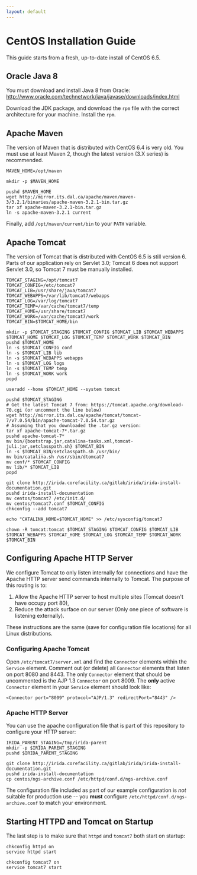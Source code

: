 ```yaml
---
layout: default
---
```


CentOS Installation Guide
=========================
This guide starts from a fresh, up-to-date install of CentOS 6.5.

Oracle Java 8
-------------
You must download and install Java 8 from Oracle: http://www.oracle.com/technetwork/java/javase/downloads/index.html

Download the JDK package, and download the `rpm` file with the correct architecture for your machine. Install the `rpm`.

Apache Maven
------------
The version of Maven that is distributed with CentOS 6.4 is very old. You must use at least Maven 2, though the latest version (3.X series) is recommended.

    MAVEN_HOME=/opt/maven
    
    mkdir -p $MAVEN_HOME

    pushd $MAVEN_HOME
    wget http://mirror.its.dal.ca/apache/maven/maven-3/3.2.1/binaries/apache-maven-3.2.1-bin.tar.gz
    tar xf apache-maven-3.2.1-bin.tar.gz
    ln -s apache-maven-3.2.1 current

Finally, add `/opt/maven/current/bin` to your `PATH` variable.

Apache Tomcat
-------------
The version of Tomcat that is distributed with CentOS 6.5 is still version 6. Parts of our application rely on Servlet 3.0; Tomcat 6 does not support Servlet 3.0, so Tomcat 7 must be manually installed. 

    TOMCAT_STAGING=/opt/tomcat7
    TOMCAT_CONFIG=/etc/tomcat7
    TOMCAT_LIB=/usr/share/java/tomcat7
    TOMCAT_WEBAPPS=/var/lib/tomcat7/webapps
    TOMCAT_LOG=/var/log/tomcat7
    TOMCAT_TEMP=/var/cache/tomcat7/temp
    TOMCAT_HOME=/usr/share/tomcat7
    TOMCAT_WORK=/var/cache/tomcat7/work
    TOMCAT_BIN=$TOMCAT_HOME/bin

    mkdir -p $TOMCAT_STAGING $TOMCAT_CONFIG $TOMCAT_LIB $TOMCAT_WEBAPPS $TOMCAT_HOME $TOMCAT_LOG $TOMCAT_TEMP $TOMCAT_WORK $TOMCAT_BIN
    pushd $TOMCAT_HOME
    ln -s $TOMCAT_CONFIG conf
    ln -s $TOMCAT_LIB lib
    ln -s $TOMCAT_WEBAPPS webapps
    ln -s $TOMCAT_LOG logs
    ln -s $TOMCAT_TEMP temp
    ln -s $TOMCAT_WORK work
    popd

    useradd --home $TOMCAT_HOME --system tomcat

    pushd $TOMCAT_STAGING
    # Get the latest Tomcat 7 from: https://tomcat.apache.org/download-70.cgi (or uncomment the line below)
    wget http://mirror.its.dal.ca/apache/tomcat/tomcat-7/v7.0.54/bin/apache-tomcat-7.0.54.tar.gz
    # Assuming that you downloaded the .tar.gz version:
    tar xf apache-tomcat-7*.tar.gz
    pushd apache-tomcat-7*
    mv bin/{bootstrap.jar,catalina-tasks.xml,tomcat-juli.jar,setclasspath.sh} $TOMCAT_BIN
    ln -s $TOMCAT_BIN/setclasspath.sh /usr/bin/
    mv bin/catalina.sh /usr/sbin/dtomcat7
    mv conf/* $TOMCAT_CONFIG
    mv lib/* $TOMCAT_LIB
    popd

    git clone http://irida.corefacility.ca/gitlab/irida/irida-install-documentation.git
    pushd irida-install-documentation
    mv centos/tomcat7 /etc/init.d/
    mv centos/tomcat7.conf $TOMCAT_CONFIG
    chkconfig --add tomcat7

    echo "CATALINA_HOME=$TOMCAT_HOME" >> /etc/sysconfig/tomcat7

    chown -R tomcat:tomcat $TOMCAT_STAGING $TOMCAT_CONFIG $TOMCAT_LIB $TOMCAT_WEBAPPS $TOMCAT_HOME $TOMCAT_LOG $TOMCAT_TEMP $TOMCAT_WORK $TOMCAT_BIN

Configuring Apache HTTP Server
------------------------------
We configure Tomcat to only listen internally for connections and have the Apache HTTP server send commands internally to Tomcat. The purpose of this routing is to:

1. Allow the Apache HTTP server to host multiple sites (Tomcat doesn't have occupy port 80),
2. Reduce the attack surface on our server (Only one piece of software is listening externally).

These instructions are the same (save for configuration file locations) for all Linux distributions.

### Configuring Apache Tomcat
Open `/etc/tomcat7/server.xml` and find the `Connector` elements within the `Service` element. Comment out (or delete) all `Connector` elements that listen on port 8080 and 8443. The only `Connector` element that should be uncommented is the AJP 1.3 `Connector` on port 8009. The **only** active `Connector` element in your `Service` element should look like:

    <Connector port="8009" protocol="AJP/1.3" redirectPort="8443" />

### Apache HTTP Server
You can use the apache configuration file that is part of this repository to configure your HTTP server:

    IRIDA_PARENT_STAGING=/tmp/irida-parent
    mkdir -p $IRIDA_PARENT_STAGING
    pushd $IRIDA_PARENT_STAGING

    git clone http://irida.corefacility.ca/gitlab/irida/irida-install-documentation.git
    pushd irida-install-documentation
    cp centos/ngs-archive.conf /etc/httpd/conf.d/ngs-archive.conf

The configuration file included as part of our example configuration is *not* suitable for production use -- you **must** configure `/etc/httpd/conf.d/ngs-archive.conf` to match your environment.

Starting HTTPD and Tomcat on Startup
------------------------------------
The last step is to make sure that `httpd` and `tomcat7` both start on startup:

    chkconfig httpd on
    service httpd start

    chkconfig tomcat7 on
    service tomcat7 start
